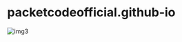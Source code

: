 # packetcodeofficial.github-io
![img3](https://user-images.githubusercontent.com/97151783/168455440-21ef3cc5-33e7-4c9a-81f1-7d4e8b56db9d.jpg)
